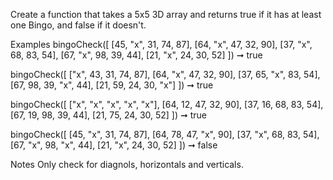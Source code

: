 Create a function that takes a 5x5 3D array and returns true if it has at least one Bingo, and false if it doesn't.

Examples
bingoCheck([
  [45, "x", 31, 74, 87],
  [64, "x", 47, 32, 90],
  [37, "x", 68, 83, 54],
  [67, "x", 98, 39, 44],
  [21, "x", 24, 30, 52]
]) ➞ true

bingoCheck([
  ["x", 43, 31, 74, 87],
  [64, "x", 47, 32, 90],
  [37, 65, "x", 83, 54],
  [67, 98, 39, "x", 44],
  [21, 59, 24, 30, "x"]
]) ➞ true

bingoCheck([
  ["x", "x", "x", "x", "x"],
  [64, 12, 47, 32, 90],
  [37, 16, 68, 83, 54],
  [67, 19, 98, 39, 44],
  [21, 75, 24, 30, 52]
]) ➞ true

bingoCheck([
  [45, "x", 31, 74, 87],
  [64, 78, 47, "x", 90],
  [37, "x", 68, 83, 54],
  [67, "x", 98, "x", 44],
  [21, "x", 24, 30, 52]
]) ➞ false

Notes
Only check for diagnols, horizontals and verticals.